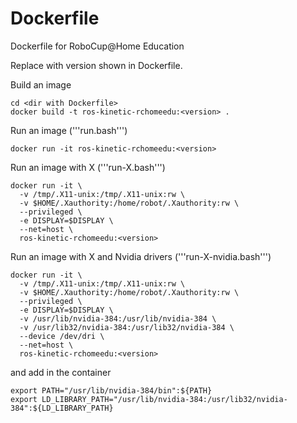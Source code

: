 # Dockerfile

Dockerfile for RoboCup@Home Education

Replace <version> with version shown in Dockerfile.

Build an image

    cd <dir with Dockerfile>
    docker build -t ros-kinetic-rchomeedu:<version> .

Run an image ('''run.bash''')

    docker run -it ros-kinetic-rchomeedu:<version>


Run an image with X ('''run-X.bash''')

    docker run -it \
      -v /tmp/.X11-unix:/tmp/.X11-unix:rw \
      -v $HOME/.Xauthority:/home/robot/.Xauthority:rw \
      --privileged \
      -e DISPLAY=$DISPLAY \
      --net=host \
      ros-kinetic-rchomeedu:<version>



Run an image with X and Nvidia drivers ('''run-X-nvidia.bash''')

    docker run -it \
      -v /tmp/.X11-unix:/tmp/.X11-unix:rw \
      -v $HOME/.Xauthority:/home/robot/.Xauthority:rw \
      --privileged \
      -e DISPLAY=$DISPLAY \
      -v /usr/lib/nvidia-384:/usr/lib/nvidia-384 \
      -v /usr/lib32/nvidia-384:/usr/lib32/nvidia-384 \
      --device /dev/dri \
      --net=host \
      ros-kinetic-rchomeedu:<version>

and add in the container

    export PATH="/usr/lib/nvidia-384/bin":${PATH}
    export LD_LIBRARY_PATH="/usr/lib/nvidia-384:/usr/lib32/nvidia-384":${LD_LIBRARY_PATH}



